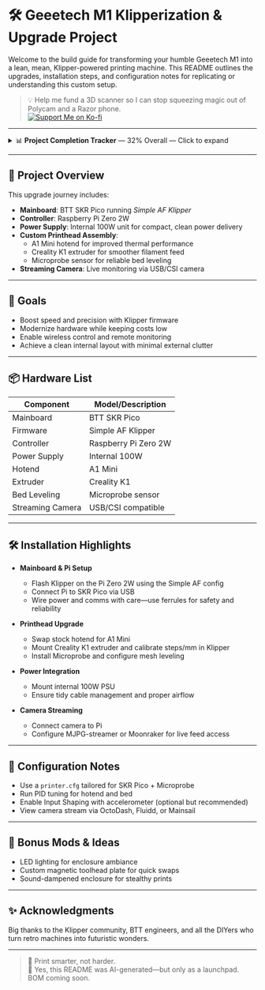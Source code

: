 # 🛠️ Geeetech M1 Klipperization & Upgrade Project

Welcome to the build guide for transforming your humble Geeetech M1 into a lean, mean, Klipper-powered printing machine. This README outlines the upgrades, installation steps, and configuration notes for replicating or understanding this custom setup.

> 💡 Help me fund a 3D scanner so I can stop squeezing magic out of Polycam and a Razor phone.  
> [![Support Me on Ko-fi](https://img.shields.io/badge/Support%20Me%20on-Ko--fi-ff5f5f?logo=ko-fi&logoColor=white&style=flat-square)](https://ko-fi.com/0dysseusrex)

---

<details>
<summary>📊 <strong>Project Completion Tracker</strong> — 32% Overall — Click to expand</summary>

### 🔧 Printhead Re-design — 90%  
`█████████░`  
**✅ Completed:**  
- A1 Mini Hotend  
- Probe mounting location  
- Microprobe mount  
- Fan mounts  
- Cable guides  

**📝 To Do:**  
- Redesign bottom screw mounts to point forwards  

---

### 🏗️ Gantry Re-design — 100%  
`██████████`  
- Universal screw holes for custom MCU mounts ✅  

---

### 🧩 MCU / Breakout Board Mount — 100%  
`██████████`  
- Fully installed ✅  

---

### ⚙️ Electronics Mount — 0%  
`░░░░░░░░░░`  
- SKR Pico Mount ❌  
- Pi Zero 2W Mount ❌  
- Breakout Board Mount ❌  
- Knomi Mount ❌  
- E-stop Mount ❌  

---

### 🔌 PSU Mount — 0%  
`░░░░░░░░░░`  
- Not yet started ❌  

---

### 💻 Software — 0%  
`░░░░░░░░░░`  
- Clone Simple AF Repo ❌  
- Custom `printer.cfg` ❌  
- Automate setup via Simple AF ❌  
- Test functionality ❌  

---

### 🧪 Testing — 0%  
`░░░░░░░░░░`  
- Initial printer function tests ❌  
- PID tuning ❌  
- Input shaper graphs ❌  
- First test prints ❌  
- Speed tests ❌  
- Dial-in settings ❌  

---

### 🎬 Video Editing — 0%  
`░░░░░░░░░░`  
- Not yet started ❌  

---

### 🌐 Publish & Go Live — 0%  
`░░░░░░░░░░`  
- Awaiting completion ❌  

</details>

---

## 🧰 Project Overview

This upgrade journey includes:

- **Mainboard**: BTT SKR Pico running *Simple AF Klipper*
- **Controller**: Raspberry Pi Zero 2W
- **Power Supply**: Internal 100W unit for compact, clean power delivery
- **Custom Printhead Assembly**:
  - A1 Mini hotend for improved thermal performance  
  - Creality K1 extruder for smoother filament feed  
  - Microprobe sensor for reliable bed leveling
- **Streaming Camera**: Live monitoring via USB/CSI camera

---

## 🚀 Goals

- Boost speed and precision with Klipper firmware  
- Modernize hardware while keeping costs low  
- Enable wireless control and remote monitoring  
- Achieve a clean internal layout with minimal external clutter

---

## 📦 Hardware List

| Component         | Model/Description         |
|------------------|---------------------------|
| Mainboard        | BTT SKR Pico              |
| Firmware         | Simple AF Klipper         |
| Controller       | Raspberry Pi Zero 2W      |
| Power Supply     | Internal 100W             |
| Hotend           | A1 Mini                   |
| Extruder         | Creality K1               |
| Bed Leveling     | Microprobe sensor         |
| Streaming Camera | USB/CSI compatible        |

---

## 🛠️ Installation Highlights

- **Mainboard & Pi Setup**  
  - Flash Klipper on the Pi Zero 2W using the Simple AF config  
  - Connect Pi to SKR Pico via USB  
  - Wire power and comms with care—use ferrules for safety and reliability

- **Printhead Upgrade**  
  - Swap stock hotend for A1 Mini  
  - Mount Creality K1 extruder and calibrate steps/mm in Klipper  
  - Install Microprobe and configure mesh leveling

- **Power Integration**  
  - Mount internal 100W PSU  
  - Ensure tidy cable management and proper airflow

- **Camera Streaming**  
  - Connect camera to Pi  
  - Configure MJPG-streamer or Moonraker for live feed access

---

## 🧠 Configuration Notes

- Use a `printer.cfg` tailored for SKR Pico + Microprobe  
- Run PID tuning for hotend and bed  
- Enable Input Shaping with accelerometer (optional but recommended)  
- View camera stream via OctoDash, Fluidd, or Mainsail

---

## 🎨 Bonus Mods & Ideas

- LED lighting for enclosure ambiance  
- Custom magnetic toolhead plate for quick swaps  
- Sound-dampened enclosure for stealthy prints

---

## ✨ Acknowledgments

Big thanks to the Klipper community, BTT engineers, and all the DIYers who turn retro machines into futuristic wonders.

---

> 🧠 Print smarter, not harder.  
> 🤖 Yes, this README was AI-generated—but only as a launchpad. BOM coming soon.
